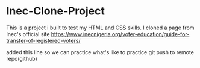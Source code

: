 # Inec-Clone-Project
This is a project i built to test my HTML and CSS skills. I cloned a page from Inec's official site https://www.inecnigeria.org/voter-education/guide-for-transfer-of-registered-voters/

added this line so we can practice what's like to practice git push to remote repo(github)